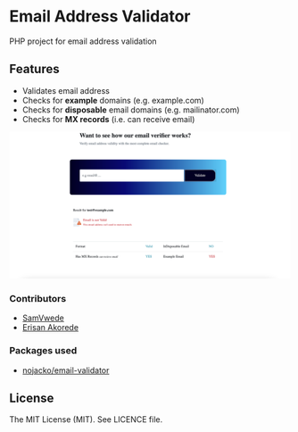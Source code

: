 
# Email Address Validator
PHP project for email address validation

## Features
* Validates email address
* Checks for **example** domains (e.g. example.com)
* Checks for **disposable** email domains (e.g. mailinator.com)
* Checks for **MX records** (i.e. can receive email)


![sample app](https://github.com/vwedesam/email-addr-validator/blob/main/Screenshot%202022-09-10%20at%2011.49.12%20PM.png)

### Contributors
* [SamVwede](https://github.com/vwedesam)
* [Erisan Akorede](https://gitlab.com/erisan)

### Packages used
* [nojacko/email-validator](https://github.com/nojacko/email-validator)
## License
The MIT License (MIT). See LICENCE file.
